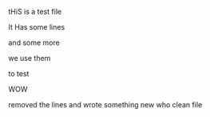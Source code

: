tHiS is a test file

It Has some lines

and some more

we use them

to test

WOW

removed the lines
and wrote something new
who
clean file


